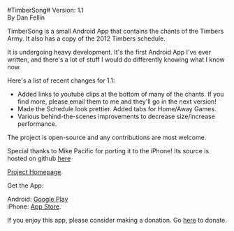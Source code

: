 #TimberSong#
Version: 1.1  
By Dan Fellin  

TimberSong is a small Android App that contains the chants of the Timbers Army. It also has a copy of the 2012 Timbers schedule.

It is undergoing heavy development. It's the first Android App I've ever written, and there's a lot of stuff I would do differently knowing what I know now.

Here's a list of recent changes for 1.1:

+ Added links to youtube clips at the bottom of many of the chants. If you find more, please email them to me and they'll go in the next version!
+ Made the Schedule look prettier. Added tabs for Home/Away Games.
+ Various behind-the-scenes improvements to decrease size/increase performance.

The project is open-source and any contributions are most welcome.

Special thanks to Mike Pacific for porting it to the iPhone! Its source is hosted on github [here](https://github.com/mpacific/timbersong)

[Project Homepage](http://www.highwaterlabs.com/apps/timbersong.html).

Get the App:

Android: [Google Play](https://play.google.com/store/apps/details?id=com.fellin.timbersong)  
iPhone: [App Store](http://itunes.apple.com/us/app/timbersong/id534962234).

If you enjoy this app, please consider making a donation. Go [here](http://highwaterlabs.com/donate.html) to donate.
